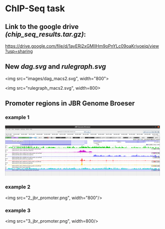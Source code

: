 # ChIP-Seq task

## Link to the google drive *(chip_seq_results.tar.gz)*:

https://drive.google.com/file/d/1ayERj2xGMIIHm9oPnYLc09oaKriyoeiq/view?usp=sharing

## New *dag.svg* and *rulegraph.svg*

<img src="images/dag_macs2.svg", width="800">

<img src="rulegraph_macs2.svg", width=800>

## Promoter regions in JBR Genome Broeser

### example 1

<img src="1_jbr_promoter.png"/>

### example 2

<img src="2_jbr_promoter.png", width="800"/>

### example 3

<img src="3_jbr_promoter.png", width=800/>


```python

```
